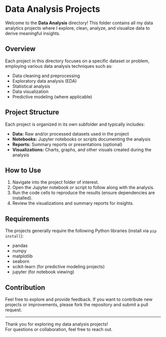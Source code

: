 # Data Analysis Projects

Welcome to the **Data Analysis** directory! This folder contains all my data analytics projects where I explore, clean, analyze, and visualize data to derive meaningful insights.

## Overview

Each project in this directory focuses on a specific dataset or problem, employing various data analysis techniques such as:

- Data cleaning and preprocessing
- Exploratory data analysis (EDA)
- Statistical analysis
- Data visualization
- Predictive modeling (where applicable)

## Project Structure

Each project is organized in its own subfolder and typically includes:

- **Data:** Raw and/or processed datasets used in the project
- **Notebooks:** Jupyter notebooks or scripts documenting the analysis
- **Reports:** Summary reports or presentations (optional)
- **Visualizations:** Charts, graphs, and other visuals created during the analysis

## How to Use

1. Navigate into the project folder of interest.
2. Open the Jupyter notebook or script to follow along with the analysis.
3. Run the code cells to reproduce the results (ensure dependencies are installed).
4. Review the visualizations and summary reports for insights.

## Requirements

The projects generally require the following Python libraries (install via `pip install`):

- pandas
- numpy
- matplotlib
- seaborn
- scikit-learn (for predictive modeling projects)
- jupyter (for notebook viewing)

## Contribution

Feel free to explore and provide feedback. If you want to contribute new projects or improvements, please fork the repository and submit a pull request.

---

Thank you for exploring my data analysis projects!  
For questions or collaboration, feel free to reach out.

